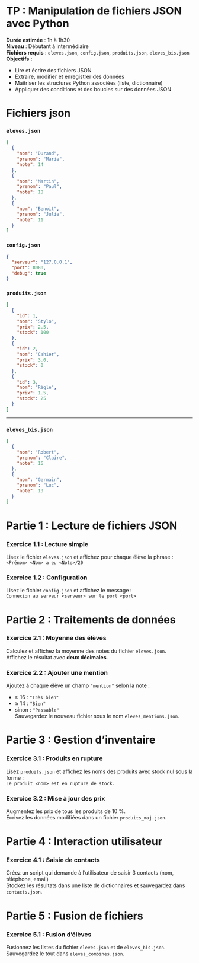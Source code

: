 # TP : Manipulation de fichiers JSON avec Python

**Durée estimée** : 1h à 1h30  
**Niveau** : Débutant à intermédiaire  
**Fichiers requis** : `eleves.json`, `config.json`, `produits.json`, `eleves_bis.json`  
**Objectifs** :
- Lire et écrire des fichiers JSON
- Extraire, modifier et enregistrer des données
- Maîtriser les structures Python associées (liste, dictionnaire)
- Appliquer des conditions et des boucles sur des données JSON



# Fichiers json



###  `eleves.json`
```json
[
  {
    "nom": "Durand",
    "prenom": "Marie",
    "note": 14
  },
  {
    "nom": "Martin",
    "prenom": "Paul",
    "note": 18
  },
  {
    "nom": "Benoit",
    "prenom": "Julie",
    "note": 11
  }
]
```



###  `config.json`
```json
{
  "serveur": "127.0.0.1",
  "port": 8080,
  "debug": true
}
```



###  `produits.json`
```json
[
  {
    "id": 1,
    "nom": "Stylo",
    "prix": 2.5,
    "stock": 100
  },
  {
    "id": 2,
    "nom": "Cahier",
    "prix": 3.0,
    "stock": 0
  },
  {
    "id": 3,
    "nom": "Règle",
    "prix": 1.5,
    "stock": 25
  }
]
```

---

###  `eleves_bis.json`
```json
[
  {
    "nom": "Robert",
    "prenom": "Claire",
    "note": 16
  },
  {
    "nom": "Germain",
    "prenom": "Luc",
    "note": 13
  }
]
```




# Partie 1 : Lecture de fichiers JSON

### Exercice 1.1 : Lecture simple  
Lisez le fichier `eleves.json` et affichez pour chaque élève la phrase :  
`<Prénom> <Nom> a eu <Note>/20`

### Exercice 1.2 : Configuration  
Lisez le fichier `config.json` et affichez le message :  
`Connexion au serveur <serveur> sur le port <port>`


# Partie 2 : Traitements de données

### Exercice 2.1 : Moyenne des élèves  
Calculez et affichez la moyenne des notes du fichier `eleves.json`.  
Affichez le résultat avec **deux décimales**.

### Exercice 2.2 : Ajouter une mention  
Ajoutez à chaque élève un champ `"mention"` selon la note :
- ≥ 16 : `"Très bien"`
- ≥ 14 : `"Bien"`
- sinon : `"Passable"`  
Sauvegardez le nouveau fichier sous le nom `eleves_mentions.json`.



# Partie 3 : Gestion d’inventaire

### Exercice 3.1 : Produits en rupture  
Lisez `produits.json` et affichez les noms des produits avec stock nul sous la forme :  
`Le produit <nom> est en rupture de stock.`

### Exercice 3.2 : Mise à jour des prix  
Augmentez les prix de tous les produits de 10 %.  
Écrivez les données modifiées dans un fichier `produits_maj.json`.



# Partie 4 : Interaction utilisateur

### Exercice 4.1 : Saisie de contacts  
Créez un script qui demande à l’utilisateur de saisir 3 contacts (nom, téléphone, email)  
Stockez les résultats dans une liste de dictionnaires et sauvegardez dans `contacts.json`.



# Partie 5 : Fusion de fichiers

### Exercice 5.1 : Fusion d’élèves  
Fusionnez les listes du fichier `eleves.json` et de `eleves_bis.json`.  
Sauvegardez le tout dans `eleves_combines.json`.
